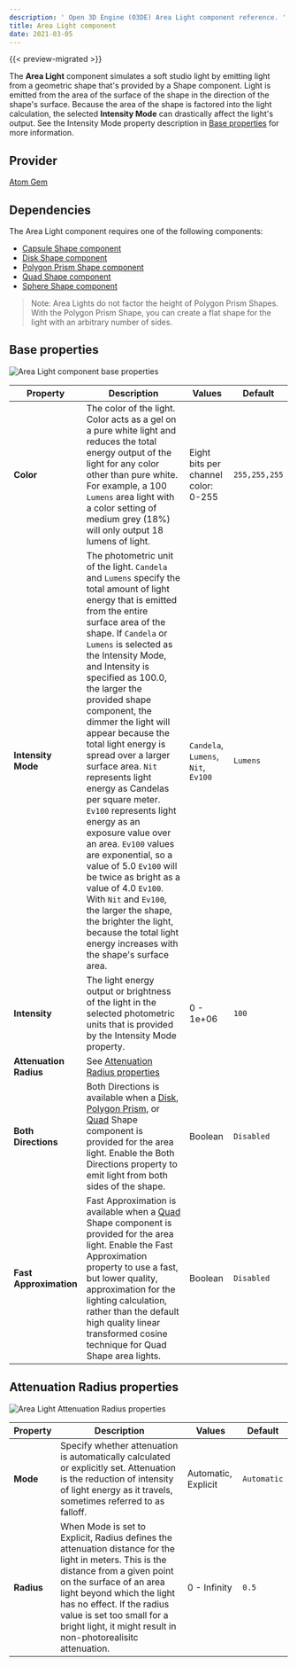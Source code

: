 ```yaml
---
description: ' Open 3D Engine (O3DE) Area Light component reference. '
title: Area Light component
date: 2021-03-05
---
```


{{< preview-migrated >}}

The **Area Light** component simulates a soft studio light by emitting light from a geometric shape that's provided by a Shape component. Light is emitted from the area of the surface of the shape in the direction of the shape's surface. Because the area of the shape is factored into the light calculation, the selected **Intensity Mode** can drastically affect the light's output. See the Intensity Mode property description in [Base properties](#base-properties) for more information.

## Provider ##

[Atom Gem](/docs/user-guide/features/gems/reference/atom)

## Dependencies ##

The Area Light component requires one of the following components:

* [Capsule Shape component](/docs/user-guide/features/components/reference/shape/capsule-shape)
* [Disk Shape component](/docs/user-guide/features/components/reference/shape/disk-shape)
* [Polygon Prism Shape component](/docs/user-guide/features/components/reference/shape/polygon-prism-shape)
* [Quad Shape component](/docs/user-guide/features/components/reference/shape/quad-shape)
* [Sphere Shape component](/docs/user-guide/features/components/reference/shape/sphere-shape)

> Note: Area Lights do not factor the height of Polygon Prism Shapes. With the Polygon Prism Shape, you can create a flat shape for the light with an arbitrary number of sides.

## Base properties ##

![Area Light component base properties](/images/user-guide/features/components/reference/atom/area-light-component-ui-01.png)

| Property | Description | Values | Default |
|-|-|-|-|
| **Color** | The color of the light. Color acts as a gel on a pure white light and reduces the total energy output of the light for any color other than pure white. For example, a 100 `Lumens` area light with a color setting of medium grey (18%) will only output 18 lumens of light. | Eight bits per channel color: 0-255 | `255,255,255` |
| **Intensity Mode** | The photometric unit of the light. `Candela` and `Lumens` specify the total amount of light energy that is emitted from the entire surface area of the shape. If `Candela` or `Lumens` is selected as the Intensity Mode, and Intensity is specified as 100.0, the larger the provided shape component, the dimmer the light will appear because the total light energy is spread over a larger surface area. `Nit` represents light energy as Candelas per square meter. `Ev100` represents light energy as an exposure value over an area. `Ev100` values are exponential, so a value of 5.0 `Ev100` will be twice as bright as a value of 4.0 `Ev100`. With `Nit` and `Ev100`, the larger the shape, the brighter the light, because the total light energy increases with the shape's surface area. | `Candela`, `Lumens`, `Nit`, `Ev100` | `Lumens` |
| **Intensity** | The light energy output or brightness of the light in the selected photometric units that is provided by the Intensity Mode property. | 0 - 1e+06 | `100` |
| **Attenuation Radius** | See [Attenuation Radius properties](#attenuation-radius-properties) |  |  |
| **Both Directions** | Both Directions is available when a [Disk](/docs/user-guide/features/components/reference/shape/disk-shape), [Polygon Prism](/docs/user-guide/features/components/reference/shape/polygon-prism-shape), or [Quad](/docs/user-guide/features/components/reference/shape/quad-shape) Shape component is provided for the area light. Enable the Both Directions property to emit light from both sides of the shape. | Boolean | `Disabled` |
| **Fast Approximation** | Fast Approximation is available when a [Quad](/docs/user-guide/features/components/reference/shape/quad-shape) Shape component is provided for the area light. Enable the Fast Approximation property to use a fast, but lower quality, approximation for the lighting calculation, rather than the default high quality linear transformed cosine technique for Quad Shape area lights. | Boolean | `Disabled` |

## Attenuation Radius properties ##

![Area Light Attenuation Radius properties](/images/user-guide/features/components/reference/atom/area-light-component-ui-02.png)

| Property | Description | Values | Default |
|-|-|-|-|
| **Mode** | Specify whether attenuation is automatically calculated or explicitly set. Attenuation is the reduction of intensity of light energy as it travels, sometimes referred to as falloff.  | Automatic, Explicit | `Automatic` |
| **Radius** | When Mode is set to Explicit, Radius defines the attenuation distance for the light in meters. This is the distance from a given point on the surface of an area light beyond which the light has no effect. If the radius value is set too small for a bright light, it might result in non-photorealisitc attenuation. | 0 - Infinity | `0.5` |
